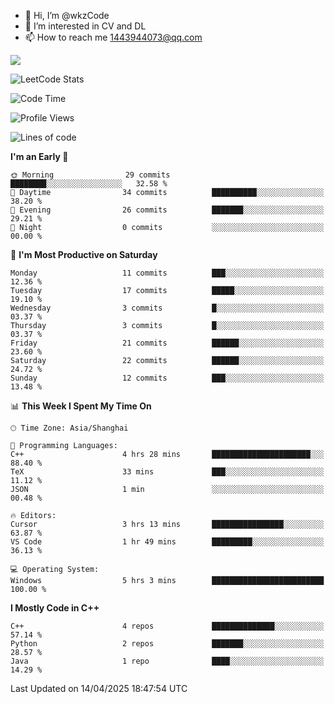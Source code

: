 - 👋 Hi, I’m @wkzCode
- 👀 I’m interested in CV and DL
- 📫 How to reach me 1443944073@qq.com  
<a href="https://github.com/anuraghazra/github-readme-stats">
  <img align="center" src="https://github-readme-stats.vercel.app/api?username=wkzCode&show_icons=true" />
</a>  

![LeetCode Stats](https://leetcard.jacoblin.cool/wkzCode?theme=wtf&font=Tajawal&ext=activity&site=cn)

<!---
[![Anurag's GitHub stats](https://github-readme-stats.vercel.app/api?username=wkzCode&show_icons=true)](https://github.com/anuraghazra/github-readme-stats)
[![Top Langs](https://github-readme-stats.vercel.app/api/top-langs/?username=wkzCode)](https://github.com/anuraghazra/github-readme-stats)
<!--START_SECTION:waka-->
![Code Time](http://img.shields.io/badge/Code%20Time-15%20hrs%2045%20mins-blue)

![Profile Views](http://img.shields.io/badge/Profile%20Views-1-blue)

![Lines of code](https://img.shields.io/badge/From%20Hello%20World%20I%27ve%20Written-7.8%20thousand%20lines%20of%20code-blue)

**I'm an Early 🐤** 

```text
🌞 Morning                29 commits          ████████░░░░░░░░░░░░░░░░░   32.58 % 
🌆 Daytime                34 commits          ██████████░░░░░░░░░░░░░░░   38.20 % 
🌃 Evening                26 commits          ███████░░░░░░░░░░░░░░░░░░   29.21 % 
🌙 Night                  0 commits           ░░░░░░░░░░░░░░░░░░░░░░░░░   00.00 % 
```
📅 **I'm Most Productive on Saturday** 

```text
Monday                   11 commits          ███░░░░░░░░░░░░░░░░░░░░░░   12.36 % 
Tuesday                  17 commits          █████░░░░░░░░░░░░░░░░░░░░   19.10 % 
Wednesday                3 commits           █░░░░░░░░░░░░░░░░░░░░░░░░   03.37 % 
Thursday                 3 commits           █░░░░░░░░░░░░░░░░░░░░░░░░   03.37 % 
Friday                   21 commits          ██████░░░░░░░░░░░░░░░░░░░   23.60 % 
Saturday                 22 commits          ██████░░░░░░░░░░░░░░░░░░░   24.72 % 
Sunday                   12 commits          ███░░░░░░░░░░░░░░░░░░░░░░   13.48 % 
```


📊 **This Week I Spent My Time On** 

```text
🕑︎ Time Zone: Asia/Shanghai

💬 Programming Languages: 
C++                      4 hrs 28 mins       ██████████████████████░░░   88.40 % 
TeX                      33 mins             ███░░░░░░░░░░░░░░░░░░░░░░   11.12 % 
JSON                     1 min               ░░░░░░░░░░░░░░░░░░░░░░░░░   00.48 % 

🔥 Editors: 
Cursor                   3 hrs 13 mins       ████████████████░░░░░░░░░   63.87 % 
VS Code                  1 hr 49 mins        █████████░░░░░░░░░░░░░░░░   36.13 % 

💻 Operating System: 
Windows                  5 hrs 3 mins        █████████████████████████   100.00 % 
```

**I Mostly Code in C++** 

```text
C++                      4 repos             ██████████████░░░░░░░░░░░   57.14 % 
Python                   2 repos             ███████░░░░░░░░░░░░░░░░░░   28.57 % 
Java                     1 repo              ████░░░░░░░░░░░░░░░░░░░░░   14.29 % 
```




 Last Updated on 14/04/2025 18:47:54 UTC
<!--END_SECTION:waka-->
<!---
wkzCode/wkzCode is a ✨ special ✨ repository because its `README.md` (this file) appears on your GitHub profile.
You can click the Preview link to take a look at your changes.
--->

